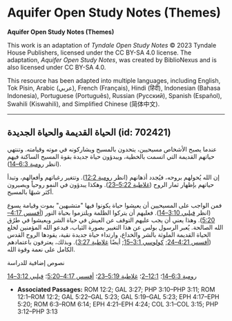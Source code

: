 # Aquifer Open Study Notes (Themes)

**Aquifer Open Study Notes (Themes)**

This work is an adaptation of *Tyndale Open Study Notes* © 2023 Tyndale House Publishers, licensed under the CC BY\-SA 4\.0 license. The adaptation, *Aquifer Open Study Notes*, was created by BiblioNexus and is also licensed under CC BY\-SA 4\.0\.

This resource has been adapted into multiple languages, including English, Tok Pisin, Arabic (عربي), French (Français), Hindi (हिंदी), Indonesian (Bahasa Indonesia), Portuguese (Português), Russian (Русский), Spanish (Español), Swahili (Kiswahili), and Simplified Chinese (简体中文).



--------------------------------

## الحياة القديمة والحياة الجديدة (id: 702421)

عندما يصبح الأشخاص مسيحيين، يتحدون بالمسيح ويشاركونه في موته وقيامته. وتنتهي حياتهم القديمة التي اتسمت بالخطية، ويبدؤون حياة جديدة بقوة المسيح الساكنة فيهم (انظر [رومية 6:3–14](https://ref.ly/Rom6:3-Rom6:14)).

إن الله يُحولهم بروحه، فيُجدد أذهانهم (انظر [رومية 12:2](https://ref.ly/Rom12:2)). وتتغير رغباتهم وأفعالهم، وتبدأ حياتهم بإظهار ثمار الروح ([غلاطية 5:22–23](https://ref.ly/Gal5:22-Gal5:23)). وهكذا يبدؤون في النمو روحياً ويصيرون أكثر شبهًا بالمسيح.

فمن الواجب على المسيحيين أن يعيشوا حياة يكونوا فيها "متشبهين" بموت وقيامة يسوع (انظر [فيلبي 3:10–14](https://ref.ly/Phil3:10-Phil3:11)). فعليهم أن يتركوا الظلمة ويلتزموا بحياة النور ([أفسس 4:17–5:20](https://ref.ly/Eph4:17-Eph5:20)). وهذا يعني أن يجب عليهم التوقف عن العيش في حياة الشر ويعيشوا في طرُق الله الصالحة. يُعبر الرسول بولس عن هذا التغيير بصورة الثياب، فيدعو الله المؤمنين لخلع الحياة القديمة الملوثة بالشر والخداع، وارتداء حياة جديدة نقية، يقودها الروح القدس ([أفسس 4:21–24](https://ref.ly/Eph4:21-Eph4:24); [كولوسي 3:1–15](https://ref.ly/Col3:1-Col3:15); أيضًا [غلاطية 3:27](https://ref.ly/Gal3:27)). وبذلك، يعترفون باعتمادهم الكامل على نعمة وقوة الله.

نصوص إضافية للدراسة

[رومية 6:3–14](https://ref.ly/Rom6:3-Rom6:14)؛ [12:1–2](https://ref.ly/Rom12:1-Rom12:2)؛ [غلاطية 5:19–23](https://ref.ly/Gal5:19-Gal5:23)؛ [أفسس 4:17–5:20](https://ref.ly/Eph4:17-Eph5:20)؛ [فيلبي 3:12–14](https://ref.ly/Phil3:12-Phil3:13)

* **Associated Passages:** ROM 12:2; GAL 3:27; PHP 3:10–PHP 3:11; ROM 12:1–ROM 12:2; GAL 5:22–GAL 5:23; GAL 5:19–GAL 5:23; EPH 4:17–EPH 5:20; ROM 6:3–ROM 6:14; EPH 4:21–EPH 4:24; COL 3:1–COL 3:15; PHP 3:12–PHP 3:13

